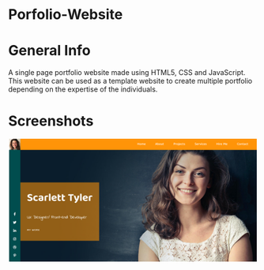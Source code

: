 # Porfolio-Website
# General Info
A single page portfolio website made using HTML5, CSS and JavaScript. This website can be used as a template website to create multiple portfolio depending on the expertise of the individuals.

# Screenshots
![alt text](https://github.com/rha12/Porfolio-Website/blob/master/screenshots/Intro.png "output")


